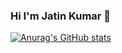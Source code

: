 ### Hi I'm Jatin Kumar 👋
[![Anurag's GitHub stats](https://github-readme-stats.vercel.app/api?username=Jatin-hyper)](https://github.com/anuraghazra/github-readme-stats)

<!--
**Jatin-hyper/Jatin-hyper** is a ✨ _special_ ✨ repository because its `README.md` (this file) appears on your GitHub profile.

Here are some ideas to get you started:

- 🔭 I’m currently working on ...
- 🌱 I’m currently learning ...
- 👯 I’m looking to collaborate on ...
- 🤔 I’m looking for help with ...
- 💬 Ask me about ...
- 📫 How to reach me: ...
- 😄 Pronouns: ...
- ⚡ Fun fact: ...
-->
